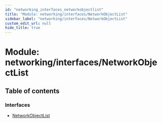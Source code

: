 ```yaml
---
id: "networking_interfaces_networkobjectlist"
title: "Module: networking/interfaces/NetworkObjectList"
sidebar_label: "networking/interfaces/NetworkObjectList"
custom_edit_url: null
hide_title: true
---
```


# Module: networking/interfaces/NetworkObjectList

## Table of contents

### Interfaces

- [NetworkObjectList](../interfaces/networking_interfaces_networkobjectlist.networkobjectlist.md)
